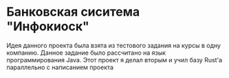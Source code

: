 # Банковская сиситема "Инфокиоск"
Идея данного проекта была взята из тестового задания на курсы в одну компанию. Данное задание было рассчитано на язык программирования Java. Этот проект я делал вторым и учил базу Rust'а параллельно с написанием проекта
